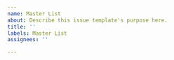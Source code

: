 ```yaml
---
name: Master List
about: Describe this issue template's purpose here.
title: ''
labels: Master List
assignees: ''

---
```



